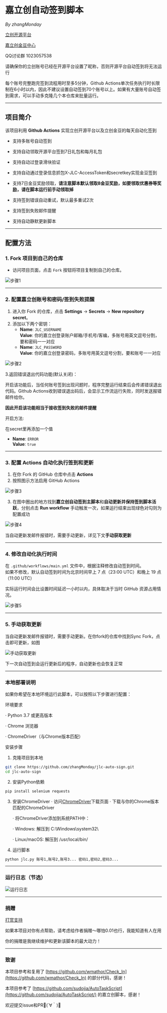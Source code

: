 # 嘉立创自动签到脚本
*By zhangMonday*

[立创开源平台](https://oshwhub.com/)

[嘉立创金豆中心](https://activity.jlc.com/goods/goodsList?spm=JLC.MEMBER)

QQ讨论群 1023057538

请确保你的立创账号已经在开源平台设置了昵称，否则开源平台自动签到将无法运行

每个账号完整跑完签到流程用时至多5分钟，Github Actions单次任务执行时长限制在6小时以内，因此不建议设置自动签到70个账号以上。如果有大量账号自动签到需求，可以手动多克隆几个本仓库来批量运行。

---

## 项目简介  
该项目利用 **Github Actions** 实现立创开源平台以及立创金豆的每天自动化签到

   - 支持多账号自动签到

   - 支持自动领取开源平台签到7日礼包和每月礼包

   - 支持自动过登录滑块验证

   - 支持自动通过登录信息抓包X-JLC-AccessToken和secretkey实现金豆签到

   - 支持7日金豆奖励领取，**请注意脚本默认领取8金豆奖励，如要领取优惠券等奖励，请在脚本运行前手动领取掉**

   - 支持签到错误自动重试，默认最多重试2次

   - 支持签到失败邮件提醒

   - 支持自动静默更新脚本

---

## 配置方法  

### 1. Fork 项目到自己的仓库  
- 访问项目页面，点击 `Fork` 按钮将项目复制到自己的仓库。  

![步骤1](img/1.jpg)

---

### 2. 配置嘉立创账号和密码/签到失败提醒
1. 进入你 Fork 的仓库，点击 **Settings** → **Secrets** → **New repository secret**。  
2. 添加以下两个密钥：  
   - **Name**: `JLC_USERNAME`  
     **Value**: 你的嘉立创登录账户邮箱/手机号/客编，多账号用英文逗号分割，要和密码一一对应
   - **Name**: `JLC_PASSWORD`  
     **Value**: 你的嘉立创登录密码，多账号用英文逗号分割，要和账号一一对应

![步骤2](img/2.jpg)

3.返回错误退出代码功能(默认关闭)：

开启该功能后，当任何账号签到出现问题时，程序完整运行结束后会传递错误退出代码。Github Actions收到错误退出码后，会显示工作流运行失败，同时发送报错邮件给你。

**因此开启该功能相当于接收签到失败的邮件提醒**

开启方法:

在secret里再添加一个值
   - **Name**: `ERROR`  
     **Value**: `true`

---

### 3. 配置 Actions 自动化执行签到和更新
1. 在你 Fork 的 GitHub 仓库中点击 **Actions**  
2. 按照图示方法启用 GitHub Actions

![步骤3](img/3.png)

3. 在图中圈出的地方找到**嘉立创自动签到主脚本**和**自动更新并保持签到脚本活跃**，分别点击 **Run workflow** 手动触发一次，如果运行结束出现绿色对勾则为配置成功

![步骤4](img/4.jpg)

当自动更新发邮件报错时，需要手动更新，详见下文**手动获取更新**


---

### 4. 修改自动化执行时间  
在 `.github/workflows/main.yml` 文件中，根据注释修改自动签到时间。  
如果不修改，默认自动签到时间为北京时间早上 7 点（23:00 UTC）和晚上 19 点（11:00 UTC）

实际运行时间会比设置时间延迟一小时以内，具体取决于当时 GitHub 资源占用情况。

![步骤5](img/5.png)

---

### 5. 手动获取更新

当自动更新发邮件报错时，需要手动更新。在你fork的仓库中找到Sync Fork，点击即可更新，如图

![手动获取更新](img/7.png)

下一次自动签到会运行更新后的程序，自动更新也会恢复正常


---

### 本地部署说明

如果你希望在本地环境运行此脚本，可以按照以下步骤进行配置：

环境要求

· Python 3.7 或更高版本

· Chrome 浏览器

· ChromeDriver（与Chrome版本匹配）

安装步骤

1. 克隆项目到本地

```bash
git clone https://github.com/zhangMonday/jlc-auto-sign.git
cd jlc-auto-sign
```

2. 安装Python依赖

```bash
pip install selenium requests
```

3. 安装ChromeDriver
   · 访问[ChromeDriver](https://developer.chrome.com/docs/chromedriver/downloads)下载页面
   · 下载与你的Chrome版本匹配的ChromeDriver
   
   · 将ChromeDriver添加到系统PATH中：
   
     · Windows: 解压到 C:\Windows\system32\
   
     · Linux/macOS: 解压到 /usr/local/bin/

5. 运行脚本

```bash
python jlc.py 账号1,账号2,账号3... 密码1,密码2,密码3...
```

---

### 运行日志（节选）
![运行日志](img/6.png)

---

### 捐赠

[打赏支持](https://donate.zhangmonday.top/)

如果本项目对你有点帮助，请考虑给作者捐赠～哪怕0.01也行，我能知道有人在用

你的捐赠是我继续维护和更新该脚本的最大动力！

---

### 致谢  
本项目参考和复用了 [https://github.com/wmathor/Check_In](https://github.com/wmathor/Check_In) 的部分代码，感谢！

本项目参考了 [https://github.com/sudojia/AutoTaskScript](https://github.com/sudojia/AutoTaskScript/) 的嘉立创脚本，感谢！

欢迎提交issue和PR🎉(´∀｀)🎈
 

 
